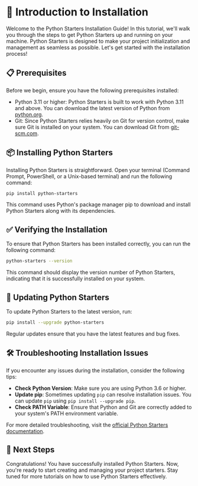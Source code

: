 # 🚀 Introduction to Installation

Welcome to the Python Starters Installation Guide! In this tutorial, we'll walk you through the steps to get Python Starters up and running on your machine. Python Starters is designed to make your project initialization and management as seamless as possible. Let's get started with the installation process!


## 📋 Prerequisites

Before we begin, ensure you have the following prerequisites installed:

- Python 3.11 or higher: Python Starters is built to work with Python 3.11 and above. You can download the latest version of Python from [python.org](https://www.python.org/downloads/).
- Git: Since Python Starters relies heavily on Git for version control, make sure Git is installed on your system. You can download Git from [git-scm.com](https://git-scm.com/downloads).


## 📦 Installing Python Starters

Installing Python Starters is straightforward. Open your terminal (Command Prompt, PowerShell, or a Unix-based terminal) and run the following command:

```bash
pip install python-starters
```

This command uses Python's package manager pip to download and install Python Starters along with its dependencies.

## ✅ Verifying the Installation

To ensure that Python Starters has been installed correctly, you can run the following command:

```bash
python-starters --version
```
This command should display the version number of Python Starters, indicating that it is successfully installed on your system.


## 🔄 Updating Python Starters

To update Python Starters to the latest version, run:

```bash
pip install --upgrade python-starters
```

Regular updates ensure that you have the latest features and bug fixes.

## 🛠️ Troubleshooting Installation Issues

If you encounter any issues during the installation, consider the following tips:

- **Check Python Version**: Make sure you are using Python 3.6 or higher.
- **Update pip**: Sometimes updating `pip` can resolve installation issues. You can update `pip` using `pip install --upgrade pip`.
- **Check PATH Variable**: Ensure that Python and Git are correctly added to your system's PATH environment variable.

For more detailed troubleshooting, visit the [official Python Starters documentation](#).

## 🎉 Next Steps

Congratulations! You have successfully installed Python Starters. Now, you're ready to start creating and managing your project starters. Stay tuned for more tutorials on how to use Python Starters effectively.
